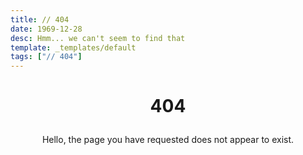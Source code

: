 ```yaml
---
title: // 404
date: 1969-12-28
desc: Hmm... we can't seem to find that
template: _templates/default
tags: ["// 404"]
---
```

<script>prev_onload = window.onload; window.onload = function() { prev_onload && prev_onload(); document.getElementById("url").innerHTML = window.location.href; };</script>
# <p style="text-align: center;">404</p>
<p style="text-align: center;">Hello, the page you have requested <span id="url"></span> does not appear to exist.</p>
